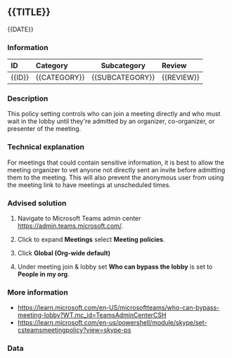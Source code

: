 ## {{TITLE}}

{{DATE}}

###  Information

| ID     | Category     | Subcategory     | Review     |
| :----- | :----------- | --------------- | :--------- |
| {{ID}} | {{CATEGORY}} | {{SUBCATEGORY}} | {{REVIEW}} |

### Description

This policy setting controls who can join a meeting directly and who must wait in the lobby until they're admitted by an organizer, co-organizer, or presenter of the meeting.

### Technical explanation

For meetings that could contain sensitive information, it is best to allow the meeting organizer to vet anyone not directly sent an invite before admitting them to the meeting. This will also prevent the anonymous user from using the meeting link to have meetings at unscheduled times.

### Advised solution

1. Navigate to Microsoft Teams admin center https://admin.teams.microsoft.com/.

2. Click to expand **Meetings** select **Meeting policies**.

3. Click **Global (Org-wide default)**

4. Under meeting join & lobby set **Who can bypass the lobby** is set to **People in my org**.


### More information

- https://learn.microsoft.com/en-US/microsoftteams/who-can-bypass-meeting-lobby?WT.mc_id=TeamsAdminCenterCSH
- https://learn.microsoft.com/en-us/powershell/module/skype/set-csteamsmeetingpolicy?view=skype-ps

### Data